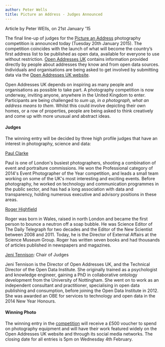 ```yaml
---
author: Peter Wells
title: Picture an Address - Judges Announced
---
```


<div class="content-meta">Article by Peter WElls, on 21st January '15</div>

The final line-up of judges for the [Picture an Address](http://alpha.openaddressesuk.org/blog/2015/01/14/picture-an-address) photography competition is announced today (Tuesday 20th January 2015). The competition coincides with the launch of what will become the country’s first address list to be published as open data, available for everyone to use without restriction. [Open Addresses UK](http://openaddressesuk.org/) contains information provided directly by people about addresses they know and from open data sources. Individuals and organisations are being asked to get involved by submitting data via the [Open Addresses UK website](http://alpha.openaddressesuk.org/).

Open Addresses UK depends on inspiring as many people and organisations as possible to take part.  A photography competition is now underway, inviting anyone, anywhere in the United Kingdom to enter. Participants are being challenged to *sum up, in a photograph, what an address means to them*. Whilst this could involve depicting their own homes, or a row of properties, people are being asked to think creatively and come up with more unusual and abstract ideas.

#### Judges

The winning entry will be decided by three high profile judges that have an interest in photography, science and data:

[Paul Clarke](http://paulclarke.com/)

Paul is one of London's busiest photographers, shooting a combination of event and portraiture commissions. He won the Professional category of 2014's Event Photographer of the Year competition, and leads a small team working on some of the UK's most interesting and exciting events. Before photography, he worked on technology and communication programmes in the public sector, and has had a long association with data and transparency, holding numerous executive and advisory positions in these areas.

[Roger Highfield](http://www.rogerhighfield.com/)

Roger was born in Wales, raised in north London and became the first person to bounce a neutron off a soap bubble. He was Science Editor of The Daily Telegraph for two decades and the Editor of the New Scientist between 2008 and 2011. Today, he is the Director of External Affairs at the Science Museum Group. Roger has written seven books and had thousands of articles published in newspapers and magazines.

[Jeni Tennison](http://alpha.openaddressesuk.org/about/team): Chair of Judges

Jeni Tennison is the Director of Open Addresses UK, and the Technical Director of the Open Data Institute. She originally trained as a psychologist and knowledge engineer, gaining a PhD in collaborative ontology development from the University of Nottingham. She went on to work as an independent consultant and practitioner, specialising in open data publishing and consumption, before joining the Open Data Institute in 2012. She was awarded an OBE for services to technology and open data in the 2014 New Year Honours.

#### Winning Photo

The winning entry in the [competition](http://alpha.openaddressesuk.org/blog/2015/01/14/picture-an-address) will receive a £500 voucher to spend on photography equipment and will have their work featured widely on the Open Addresses UK website and through its social media networks. The closing date for all entries is 5pm on Wednesday 4th February.


